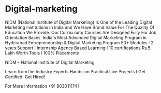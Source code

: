 # Digital-marketing
NIDM (National Institute of Digital Marketing) Is One of the Leading Digital Marketing Institutions in India and We Have Brand Value For The Quality Of Education We Provide. Our Curriculum/ Courses Are Designed Fully For Job Orientation Bases.
India's Most Advanced Digital Marketing Program in Hyderabad
Entrepreneurship & Digital Marketing Program
50+ Modules I 2 years Support I Internship
Agency Based Learning I 10 certifications
Rs.5 Lakh Worth Tools I 100% Placements

NIDM – National Institute of Digital Marketing

Learn from the Industry Experts
Hands-on Practical Live Projects I Get Certified! Get Hired!

For More Information
+91 9030111741
